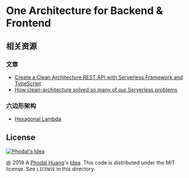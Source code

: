 One Architecture for Backend & Frontend
===

相关资源
---

### 文章

 - [Create a Clean Architecture REST API with Serverless Framework and TypeScript](https://nihemak.hatenablog.com/entry/2018/09/17/173606)
 - [How clean-architecture solved so many of our Serverless problems](https://ewanvalentine.io/how-clean-architecture-solved-so-many-of-our-serverless-problems/)
 
### 六边形架构

 - [Hexagonal Lambda](https://github.com/focusaurus/hexagonal-lambda)

License
---

[![Phodal's Idea](http://brand.phodal.com/shields/idea-small.svg)](http://ideas.phodal.com/)

@ 2019 A [Phodal Huang](https://www.phodal.com)'s [Idea](http://github.com/phodal/ideas).  This code is distributed under the MIT license. See `LICENSE` in this directory.
